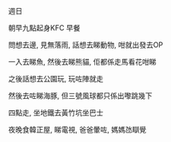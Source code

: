週日

朝早九點起身KFC 早餐

問想去邊, 見無落雨, 話想去睇動物, 咁就出發去OP

一入去睇魚, 然後去睇熊貓, 佢都係走馬看花咁睇

之後話想去公園玩, 玩咗陣就走

然後去咗睇海豚, 但三號風球都只係出嚟跳幾下

四點走, 坐地鐵去黃竹坑坐巴士

夜晚食韓正屋, 睇電視, 爸爸暈咗, 媽媽氹瞓覺
